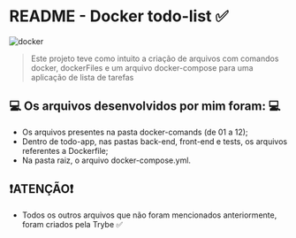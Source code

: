 # README - Docker todo-list :white_check_mark:
![docker](https://github.com/henriqueAvner/docker-todo-list/assets/133919307/0269bd1f-9fc0-4b8e-a740-3b8a420b1915)

>Este projeto teve como intuito a criação de arquivos com comandos docker, dockerFiles e um arquivo docker-compose para uma aplicação de lista de tarefas

## :computer: Os arquivos desenvolvidos por mim foram: :computer:
  - Os arquivos presentes na pasta docker-comands (de 01 a 12);
  - Dentro de todo-app, nas pastas back-end, front-end e tests, os arquivos referentes a Dockerfile;
  - Na pasta raiz, o arquivo docker-compose.yml.

## :exclamation:ATENÇÃO:exclamation:
 - Todos os outros arquivos que não foram mencionados anteriormente, foram criados pela Trybe :white_check_mark:
